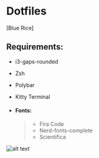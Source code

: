 # Dotfiles

[Blue Rice]

## **Requirements:**

- i3-gaps-rounded
- Zsh
- Polybar
- Kitty Terminal

- #### Fonts:
  > - Fira Code
  > - Nerd-fonts-complete
  > - Scientifica

![alt text](https://raw.githubusercontent.com/mahmoudk1000/Dotfiles/master/Screen/i3.png)
